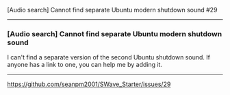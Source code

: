 [Audio search] Cannot find separate Ubuntu modern shutdown sound #29

***

### [Audio search] Cannot find separate Ubuntu modern shutdown sound

I can't find a separate version of the second Ubuntu shutdown sound. If anyone has a link to one, you can help me by adding it.

***

https://github.com/seanpm2001/SWave_Starter/issues/29

